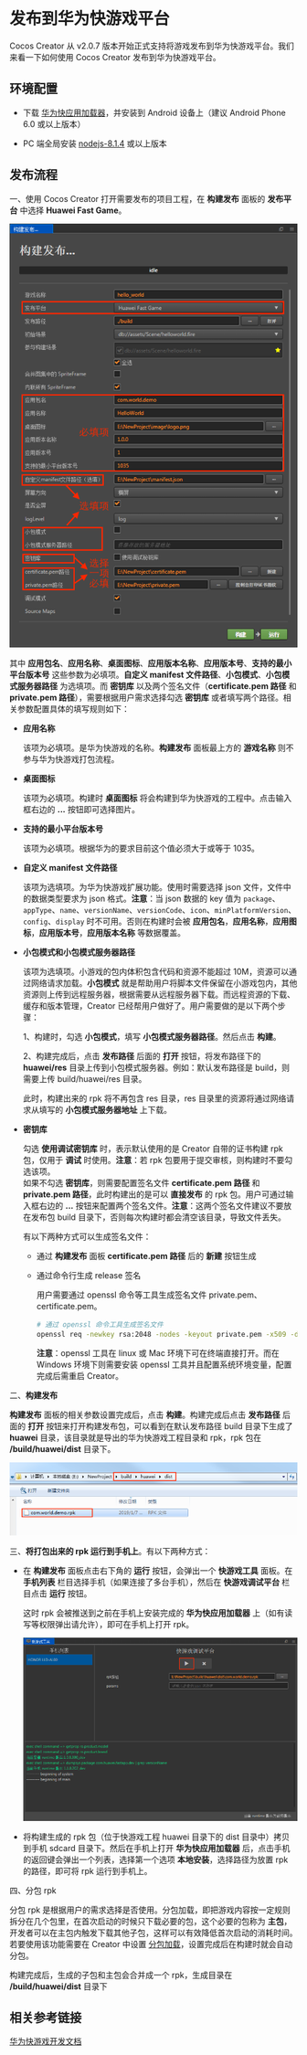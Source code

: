 # 发布到华为快游戏平台

Cocos Creator 从 v2.0.7 版本开始正式支持将游戏发布到华为快游戏平台。我们来看一下如何使用 Cocos Creator 发布到华为快游戏平台。

## 环境配置

- 下载 [华为快应用加载器](https://obs.cn-north-2.myhwclouds.com/hms-ds-wf/sdk/HwFastAPPEngine_Loader.1213_tool.zip)，并安装到 Android 设备上（建议 Android Phone 6.0 或以上版本）

- PC 端全局安装 [nodejs-8.1.4](https://nodejs.org/zh-cn/download/) 或以上版本

## 发布流程

一、使用 Cocos Creator 打开需要发布的项目工程，在 **构建发布** 面板的 **发布平台** 中选择 **Huawei Fast Game**。

![](./publish-huawei-fast-games/build_option.png)

其中 **应用包名**、**应用名称**、**桌面图标**、**应用版本名称**、**应用版本号**、**支持的最小平台版本号** 这些参数为必填项。**自定义 manifest 文件路径**、**小包模式**、**小包模式服务器路径** 为选填项。而 **密钥库** 以及两个签名文件（**certificate.pem 路径** 和 **private.pem 路径**），需要根据用户需求选择勾选 **密钥库** 或者填写两个路径。相关参数配置具体的填写规则如下：

- **应用名称**

  该项为必填项。是华为快游戏的名称。**构建发布** 面板最上方的 **游戏名称** 则不参与华为快游戏打包流程。

- **桌面图标**

  该项为必填项。构建时 **桌面图标** 将会构建到华为快游戏的工程中。点击输入框右边的 **...** 按钮即可选择图片。  

- **支持的最小平台版本号**

  该项为必填项。根据华为的要求目前这个值必须大于或等于 1035。
  
- **自定义 manifest 文件路径**
  
  该项为选填项。为华为快游戏扩展功能。使用时需要选择 json 文件，文件中的数据类型要求为 json 格式。**注意**：当 json 数据的 key 值为 `package`、`appType`、`name`、`versionName`、`versionCode`、`icon`、`minPlatformVersion`、`config`、`display` 时不可用。否则在构建时会被 **应用包名**，**应用名称**，**应用图标**，**应用版本号**，**应用版本名称** 等数据覆盖。
  
- **小包模式和小包模式服务器路径**

  该项为选填项。小游戏的包内体积包含代码和资源不能超过 10M，资源可以通过网络请求加载。**小包模式** 就是帮助用户将脚本文件保留在小游戏包内，其他资源则上传到远程服务器，根据需要从远程服务器下载。而远程资源的下载、缓存和版本管理，Creator 已经帮用户做好了。用户需要做的是以下两个步骤：

  1、构建时，勾选 **小包模式**，填写 **小包模式服务器路径**。然后点击 **构建**。

  2、构建完成后，点击 **发布路径** 后面的 **打开** 按钮，将发布路径下的 **huawei/res** 目录上传到小包模式服务器。例如：默认发布路径是 build，则需要上传 build/huawei/res 目录。

  此时，构建出来的 rpk 将不再包含 res 目录，res 目录里的资源将通过网络请求从填写的 **小包模式服务器地址** 上下载。

- **密钥库**

  勾选 **使用调试密钥库** 时，表示默认使用的是 Creator 自带的证书构建 rpk 包，仅用于 **调试** 时使用。**注意**：若 rpk 包要用于提交审核，则构建时不要勾选该项。<br>
  如果不勾选 **密钥库**，则需要配置签名文件 **certificate.pem 路径** 和 **private.pem 路径**，此时构建出的是可以 **直接发布** 的 rpk 包。用户可通过输入框右边的 **...** 按钮来配置两个签名文件。**注意**：这两个签名文件建议不要放在发布包 build 目录下，否则每次构建时都会清空该目录，导致文件丢失。<br>

  有以下两种方式可以生成签名文件：

    - 通过 **构建发布** 面板 **certificate.pem 路径** 后的 **新建** 按钮生成

    - 通过命令行生成 release 签名

      用户需要通过 openssl 命令等工具生成签名文件 private.pem、certificate.pem。

      ```bash
      # 通过 openssl 命令工具生成签名文件
      openssl req -newkey rsa:2048 -nodes -keyout private.pem -x509 -days 3650 -out certificate.pem
      ```

      **注意**：openssl 工具在 linux 或 Mac 环境下可在终端直接打开。而在 Windows 环境下则需要安装 openssl 工具并且配置系统环境变量，配置完成后需重启 Creator。

二、**构建发布**

  **构建发布** 面板的相关参数设置完成后，点击 **构建**。构建完成后点击 **发布路径** 后面的 **打开** 按钮来打开构建发布包，可以看到在默认发布路径 build 目录下生成了 **huawei** 目录，该目录就是导出的华为快游戏工程目录和 rpk，rpk 包在 **/build/huawei/dist** 目录下。

  ![](./publish-huawei-fast-games/rpk.png)

三、**将打包出来的 rpk 运行到手机上**。有以下两种方式：

  - 在 **构建发布** 面板点击右下角的 **运行** 按钮，会弹出一个 **快游戏工具** 面板。在 **手机列表** 栏目选择手机（如果连接了多台手机），然后在 **快游戏调试平台** 栏目点击 **运行** 按钮。
  
    这时 rpk 会被推送到之前在手机上安装完成的 **华为快应用加载器** 上（如有读写等权限弹出请允许），即可在手机上打开 rpk。

    ![](./publish-huawei-fast-games/play.png)

  - 将构建生成的 rpk 包（位于快游戏工程 huawei 目录下的 dist 目录中）拷贝到手机 sdcard 目录下。然后在手机上打开 **华为快应用加载器** 后，点击手机的返回键会弹出一个列表，选择第一个选项 **本地安装**，选择路径为放置 rpk 的路径，即可将 rpk 运行到手机上。

四、分包 rpk

分包 rpk 是根据用户的需求选择是否使用。分包加载，即把游戏内容按一定规则拆分在几个包里，在首次启动的时候只下载必要的包，这个必要的包称为 **主包**，开发者可以在主包内触发下载其他子包，这样可以有效降低首次启动的消耗时间。若要使用该功能需要在 Creator 中设置 [分包加载](../scripting/subpackage.md)，设置完成后在构建时就会自动分包。

构建完成后，生成的子包和主包会合并成一个 rpk，生成目录在 **/build/huawei/dist** 目录下

## 相关参考链接

[华为快游戏开发文档](https://developer.huawei.com/consumer/cn/service/hms/catalog/fastgame.html?page=fastapp_fastgame_introduction)
